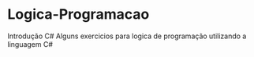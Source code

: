 # Logica-Programacao
Introdução C#
Alguns exercicios para logica de programação utilizando a linguagem C#
